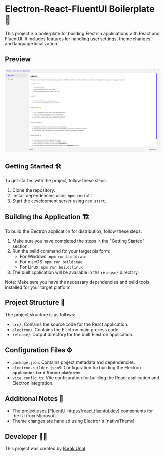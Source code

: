 # Electron-React-FluentUI Boilerplate 🚀

This project is a boilerplate for building Electron applications with React and FluentUI. It includes features for handling user settings, theme changes, and language localization.

## Preview

![Preview](preview.png)

## Getting Started 🛠️

To get started with the project, follow these steps:

1. Clone the repository.
2. Install dependencies using `npm install`.
3. Start the development server using `npm start`.

## Building the Application 🏗️

To build the Electron application for distribution, follow these steps:

1. Make sure you have completed the steps in the "Getting Started" section.
2. Run the build command for your target platform:
   - For Windows: `npm run build:win`
   - For macOS: `npm run build:mac`
   - For Linux: `npm run build:linux`
3. The built application will be available in the `release/` directory.

Note: Make sure you have the necessary dependencies and build tools installed for your target platform.

## Project Structure 📂

The project structure is as follows:

- `src/`: Contains the source code for the React application.
- `electron/`: Contains the Electron main process code.
- `release/`: Output directory for the built Electron application.

## Configuration Files ⚙️

- `package.json`: Contains project metadata and dependencies.
- `electron-builder.json5`: Configuration for building the Electron application for different platforms.
- `vite.config.ts`: Vite configuration for building the React application and Electron integration.

## Additional Notes 📝

- The project uses [FluentUI https://react.fluentui.dev] components for the UI from Microsoft.
- Theme changes are handled using Electron's [nativeTheme]

## Developer 👨‍💻

This project was created by [Burak Ünal](https://linktr.ee/burakunal28)
